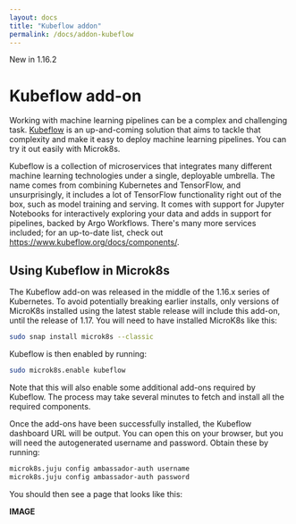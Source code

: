 ```yaml
---
layout: docs
title: "Kubeflow addon"
permalink: /docs/addon-kubeflow
---
```


<span class="p-label--new">New in 1.16.2 </span>
# Kubeflow add-on

Working with machine learning pipelines can be a complex and challenging task.
[Kubeflow][kubeflow] is an up-and-coming solution that aims to tackle that
complexity and make it easy to deploy machine learning pipelines. You can try
it out easily with Microk8s.

Kubeflow is a collection of microservices that integrates many different machine
learning technologies under a single, deployable umbrella. The name comes from
combining Kubernetes and TensorFlow, and unsurprisingly, it includes a lot of
TensorFlow functionality right out of the box, such as model training and
serving. It comes with support for Jupyter Notebooks for interactively
exploring your data and adds in support for pipelines, backed by
Argo Workflows. There's many more services included; for an up-to-date list,
check out <https://www.kubeflow.org/docs/components/>.

## Using Kubeflow in Microk8s

The Kubeflow add-on was released in the middle of the 1.16.x series of
Kubernetes. To avoid potentially breaking earlier installs, only
versions of MicroK8s installed using the latest stable release will include
this add-on, until the release of 1.17. You will need to have installed
MicroK8s like this:

```bash
sudo snap install microk8s --classic
```

Kubeflow is then enabled by running:

```bash
sudo microk8s.enable kubeflow
```

Note that this will also enable some additional add-ons required by Kubeflow.
The process may take several minutes to fetch and install all the required
components.

Once the add-ons have been successfully installed, the Kubeflow dashboard URL
will be output. You can open this on your browser, but you will need the
autogenerated username and password. Obtain these by running:

```bash
microk8s.juju config ambassador-auth username
microk8s.juju config ambassador-auth password
```

You should then see a page that looks like this:

**IMAGE**

<!-- LINKS -->

[kubeflow]: https://www.kubeflow.org/
